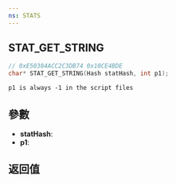 ```yaml
---
ns: STATS
---
```

## STAT_GET_STRING

```c
// 0xE50384ACC2C3DB74 0x10CE4BDE
char* STAT_GET_STRING(Hash statHash, int p1);
```

```
p1 is always -1 in the script files  
```

## 參數
* **statHash**: 
* **p1**: 

## 返回值
